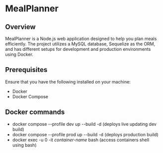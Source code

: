 # MealPlanner

## Overview

MealPlanner is a Node.js web application designed to help you plan meals efficiently. The project utilizes a MySQL database, Sequelize as the ORM, and has different setups for development and production environments using Docker.

## Prerequisites

Ensure that you have the following installed on your machine:

 - Docker
 - Docker Compose

## Docker commands

 - docker compose --profile dev up --build -d       (deploys live updating dev build)
 - docker compose --profile prod up --build -d      (deploys production build)
 - docker exec -u 0 -it *container-name* bash       (access containers shell using bash)
